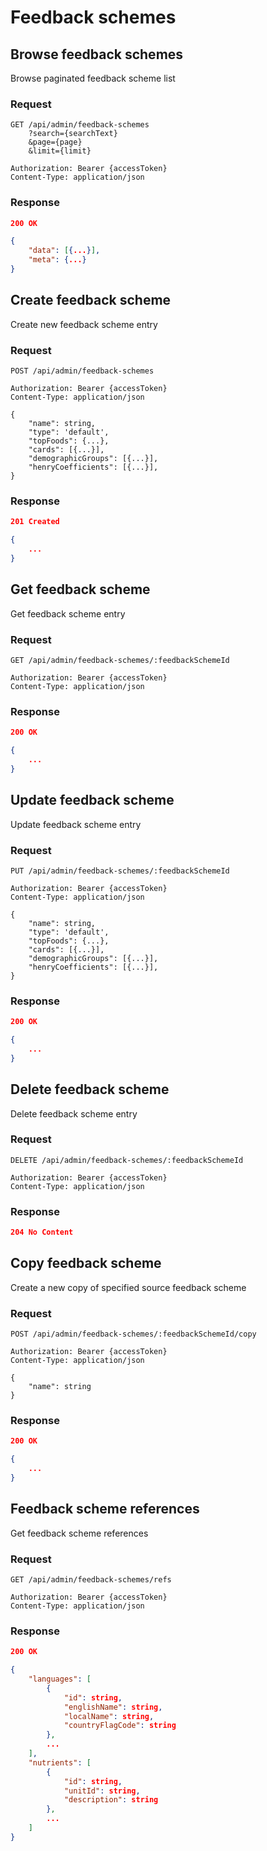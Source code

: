 # Feedback schemes

## Browse feedback schemes

Browse paginated feedback scheme list

### Request

```http
GET /api/admin/feedback-schemes
    ?search={searchText}
    &page={page}
    &limit={limit}

Authorization: Bearer {accessToken}
Content-Type: application/json
```

### Response

```json
200 OK

{
    "data": [{...}],
    "meta": {...}
}
```

## Create feedback scheme

Create new feedback scheme entry

### Request

```http
POST /api/admin/feedback-schemes

Authorization: Bearer {accessToken}
Content-Type: application/json

{
    "name": string,
    "type": 'default',
    "topFoods": {...},
    "cards": [{...}],
    "demographicGroups": [{...}],
    "henryCoefficients": [{...}],
}
```

### Response

```json
201 Created

{
    ...
}
```

## Get feedback scheme

Get feedback scheme entry

### Request

```http
GET /api/admin/feedback-schemes/:feedbackSchemeId

Authorization: Bearer {accessToken}
Content-Type: application/json
```

### Response

```json
200 OK

{
    ...
}
```

## Update feedback scheme

Update feedback scheme entry

### Request

```http
PUT /api/admin/feedback-schemes/:feedbackSchemeId

Authorization: Bearer {accessToken}
Content-Type: application/json

{
    "name": string,
    "type": 'default',
    "topFoods": {...},
    "cards": [{...}],
    "demographicGroups": [{...}],
    "henryCoefficients": [{...}],
}
```

### Response

```json
200 OK

{
    ...
}
```

## Delete feedback scheme

Delete feedback scheme entry

### Request

```http
DELETE /api/admin/feedback-schemes/:feedbackSchemeId

Authorization: Bearer {accessToken}
Content-Type: application/json
```

### Response

```json
204 No Content
```

## Copy feedback scheme

Create a new copy of specified source feedback scheme

### Request

```http
POST /api/admin/feedback-schemes/:feedbackSchemeId/copy

Authorization: Bearer {accessToken}
Content-Type: application/json

{
    "name": string
}
```

### Response

```json
200 OK

{
    ...
}
```

## Feedback scheme references

Get feedback scheme references

### Request

```http
GET /api/admin/feedback-schemes/refs

Authorization: Bearer {accessToken}
Content-Type: application/json
```

### Response

```json
200 OK

{
    "languages": [
        {
            "id": string,
            "englishName": string,
            "localName": string,
            "countryFlagCode": string
        },
        ...
    ],
    "nutrients": [
        {
            "id": string,
            "unitId": string,
            "description": string
        },
        ...
    ]
}
```
